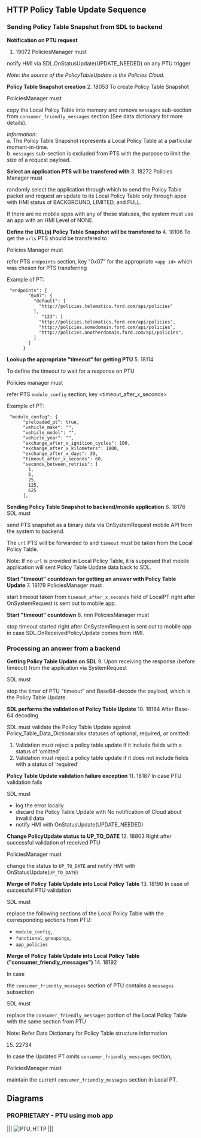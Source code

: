 ## HTTP Policy Table Update Sequence

###  Sending Policy Table Snapshot from SDL to backend

**Notification on PTU request**

1. 19072
PoliciesManager must 

notify HMI via SDL.OnStatusUpdate(UPDATE_NEEDED) on any PTU trigger


_Note: the source of the PolicyTableUpdate is the Policies Cloud._

**Policy Table Snapshot creation**
2. 18053 
To create Policy Table Snapshot 

PoliciesManager must 

copy the Local Policy Table into memory and remove `messages` sub-section from `consumer_friendly_messages` section (See data dictionary for more details).

_Information:_  
a. The Policy Table Snapshot represents a Local Policy Table at a particular moment-in-time.  
b. `messages` sub-section is excluded from PTS with the purpose to limit the size of a request payload.

 **Select an application PTS will be transfered with**
3. 18272
Policies Manager must 

randomly select the application through which to send the Policy Table packet
and request an update to its Local Policy Table only through apps with HMI status of BACKGROUND, LIMITED, and FULL.


If there are no mobile apps with any of these statuses, the system must use an app with an HMI Level of NONE.

**Define the URL(s) Policy Table Snapshot will be transfered to**
4. 18106
To get the `urls` PTS should be transfered to 

Policies Manager must 

refer PTS `endpoints` section, key "0x07" for the appropriate `<app id>` which was chosen for PTS transferring

Example of PT:
```
 "endpoints": {
        "0x07": {
          "default": [
            "http://policies.telematics.ford.com/api/policies"
          ], 
             "123": [
            "http://policies.telematics.ford.com/api/policies", 
            "http://policies.somedomain.ford.com/api/policies", 
            "http://policies.anotherdomain.ford.com/api/policies", 
          ]
        }
      }
```

**Lookup the appropriate "timeout" for getting PTU**
5. 18114

To define the timeout to wait for a response on PTU

Policies manager must 

refer PTS `module_config` section, key <timeout_after_x_seconds>

Example of PT:
```
 "module_config": {
      "preloaded_pt": true,
      "vehicle_make": "",
      "vehicle_model": "",
      "vehicle_year": "",
      "exchange_after_x_ignition_cycles": 100,
      "exchange_after_x_kilometers": 1800,
      "exchange_after_x_days": 30,
      "timeout_after_x_seconds": 60,
      "seconds_between_retries": [
        1,
        5,
        25,
        125,
        625
      ],
```

**Sending Policy Table Snapshot to backend/mobile application**
6. 18176
SDL must 

send PTS snapshot as a binary data via OnSystemRequest mobile API from the system to backend. 

The `url` PTS will be forwarded to and `timeout` must be taken from the Local Policy Table.

Note: If no `url` is provided in Local Policy Table, it is supposed that mobile application will sent Policy Table Update data back to SDL.

**Start "timeout" countdown for getting an answer with Policy Table Update**
7. 18179
PoliciesManager must 

start timeout taken from `timeout_after_x_seconds` field of LocalPT right after OnSystemRequest is sent out to mobile app.

**Start "timeout" countdown**
8. nnn
PoliciesManager must 

stop timeout started right after OnSystemRequest is sent out to mobile app in case SDL.OnReceivedPolicyUpdate comes from HMI.

### Processing an answer from a backend
**Getting Policy Table Update on SDL**
9. 
Upon receiving the response (before timeout) from the application via SystemRequest  

SDL must 

stop the timer of PTU "timeout" and Base64-decode the payload, which is the Policy Table Update.

**SDL performs the validation of Policy Table Update**
10. 18184
After Base-64 decoding

SDL must 
validate the Policy Table Update against Policy_Table_Data_Dictionar.xlsx statuses of optional, required, or omitted:

1) Validation must reject a policy table update if it include fields with a status of ‘omitted’
2) Validation must reject a policy table update if it does not include fields with a status of ‘required’

**Policy Table Update validation failure exception**
11. 18187
In case PTU validation fails

SDL must 
- log the error locally
- discard the Policy Table Update with No notification of Cloud about invalid data
- notify HMI with OnStatusUpdate(UPDATE_NEEDED)

**Change PolicyUpdate status to UP_TO_DATE**
12. 18803
Right after successful validation of received PTU

PoliciesManager must 

change the status to `UP_TO_DATE` and notify HMI with OnStatusUpdate(`UP_TO_DATE`)

**Merge of Policy Table Update into Local Policy Table**
13. 18190
In case of successful PTU validation   

SDL must 

replace the following sections of the Local Policy Table with the corresponding sections from PTU:
* `module_config`,
* `functional_groupings`,
* `app_policies`

**Merge of Policy Table Update into Local Policy Table ("consumer_friendly_messages")**
14. 18192

In case 

the `consumer_friendly_messages` section of PTU contains a `messages` subsection  

SDL must

replace the `consumer_friendly_messages` portion of the Local Policy Table with the same section from PTU

Note: Refer Data Dictionary for Policy Table structure information

15. 22734

In case the Updated PT omits `consumer_friendly_messages` section, 

PoliciesManager must 

maintain the current `consumer_friendly_messages` section in Local PT.

## Diagrams

### PROPRIETARY - PTU using mob app  
|||
![PTU_HTTP](./PTU_HTTP.png)
|||